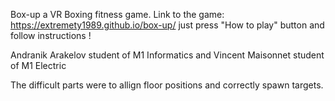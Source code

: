 Box-up a VR Boxing fitness game.
Link to the game: https://extremety1989.github.io/box-up/  just press "How to play" button and follow instructions !

Andranik Arakelov student of M1 Informatics and 
Vincent Maisonnet student of M1 Electric

The difficult parts were to allign floor positions and correctly spawn targets.
